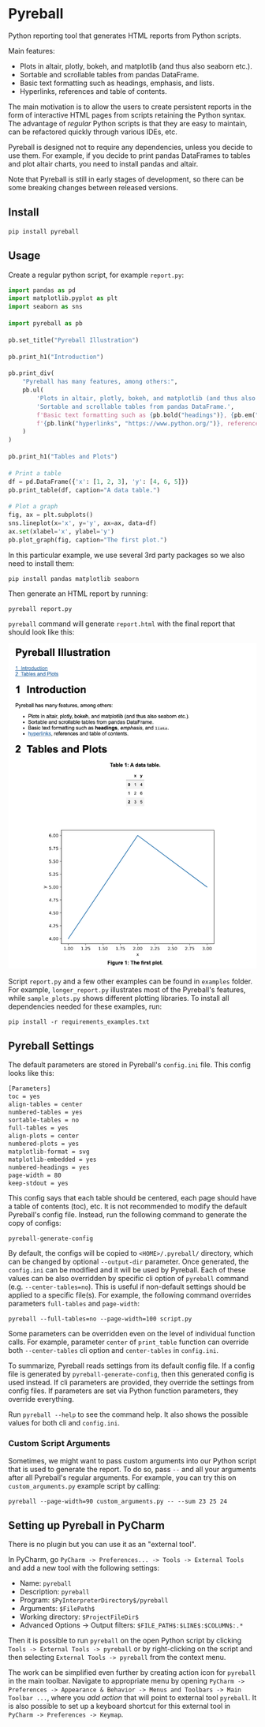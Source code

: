 # Pyreball

Python reporting tool that generates HTML reports from Python scripts.

Main features:

- Plots in altair, plotly, bokeh, and matplotlib (and thus also seaborn etc.).
- Sortable and scrollable tables from pandas DataFrame.
- Basic text formatting such as headings, emphasis, and lists.
- Hyperlinks, references and table of contents.

The main motivation is to allow the users to
create persistent reports in the form of interactive HTML pages from scripts retaining the Python syntax. The advantage
of *regular* Python scripts is that they are easy to maintain, can be refactored quickly through various IDEs, etc.

Pyreball is designed not to require any dependencies, unless you decide to use them. For example, if you decide to print
pandas DataFrames to tables and plot altair charts, you need to install pandas and altair.

Note that Pyreball is still in early stages of development, so there can be some breaking changes between released 
versions.

## Install

```shell
pip install pyreball
```

## Usage

Create a regular python script, for example `report.py`:

```python
import pandas as pd
import matplotlib.pyplot as plt
import seaborn as sns

import pyreball as pb

pb.set_title("Pyreball Illustration")

pb.print_h1("Introduction")

pb.print_div(
    "Pyreball has many features, among others:",
    pb.ul(
        'Plots in altair, plotly, bokeh, and matplotlib (and thus also seaborn etc.).',
        'Sortable and scrollable tables from pandas DataFrame.',
        f'Basic text formatting such as {pb.bold("headings")}, {pb.em("emphasis")}, and {pb.code("lists")}.',
        f'{pb.link("hyperlinks", "https://www.python.org/")}, references and table of contents.',
    )
)

pb.print_h1("Tables and Plots")

# Print a table
df = pd.DataFrame({'x': [1, 2, 3], 'y': [4, 6, 5]})
pb.print_table(df, caption="A data table.")

# Plot a graph
fig, ax = plt.subplots()
sns.lineplot(x='x', y='y', ax=ax, data=df)
ax.set(xlabel='x', ylabel='y')
pb.plot_graph(fig, caption="The first plot.")
```

In this particular example, we use several 3rd party packages so we also need to install them:

```shell
pip install pandas matplotlib seaborn
```

Then generate an HTML report by running:

```shell
pyreball report.py
```

`pyreball` command will generate `report.html` with the final report that should look like this:

![Pyreball Screenshot](pyreball_result_screenshot.png)

Script `report.py` and a few other examples can be found in `examples` folder. For example, `longer_report.py` 
illustrates most of the Pyreball's features, while `sample_plots.py` shows different plotting libraries. 
To install all dependencies needed for these examples, run:

```shell
pip install -r requirements_examples.txt
```

## Pyreball Settings

The default parameters are stored in Pyreball's `config.ini` file. This config looks like
this:

```
[Parameters]
toc = yes
align-tables = center
numbered-tables = yes
sortable-tables = no
full-tables = yes
align-plots = center
numbered-plots = yes
matplotlib-format = svg
matplotlib-embedded = yes
numbered-headings = yes
page-width = 80
keep-stdout = yes
```

This config says that each table should be centered, each page should have a table of contents (toc), etc. 
It is not recommended to modify the default Pyreball's config file. Instead, run the following command to generate 
the copy of configs:

```shell
pyreball-generate-config
```

By default, the configs will be copied to `<HOME>/.pyreball/` directory, which can be changed by optional 
`--output-dir` parameter. Once generated, the `config.ini` can be modified and it will be used by Pyreball.
Each of these values can be also overridden by specific cli option of `pyreball` command (e.g. `--center-tables=no`). 
This is useful if non-default settings should be applied to a specific file(s). For example, the following command 
overrides parameters `full-tables` and `page-width`:

```shell
pyreball --full-tables=no --page-width=100 script.py
```

Some parameters can be overridden even on the level of individual function calls. For example, parameter `center`
of `print_table` function can override both `--center-tables` cli option and `center-tables` in `config.ini`.

To summarize, Pyreball reads settings from its default config file. If a config file is generated by 
`pyreball-generate-config`, then this generated config is used instead. If cli parameters are provided, they
override the settings from config files. If parameters are set via Python function parameters, they override everything.

Run `pyreball --help` to see the command help. It also shows the possible values for both cli and `config.ini`.

### Custom Script Arguments

Sometimes, we might want to pass custom arguments into our Python script that is used to generate the report.
To do so, pass `--` and all your arguments after all Pyreball's regular arguments.
For example, you can try this on `custom_arguments.py` example script by calling:

```shell
pyreball --page-width=90 custom_arguments.py -- --sum 23 25 24
```

## Setting up Pyreball in PyCharm

There is no plugin but you can use it as an "external tool".

In PyCharm, go `PyCharm -> Preferences... -> Tools -> External Tools` and add a new tool with the following settings:

- Name: `pyreball`
- Description: `pyreball`
- Program: `$PyInterpreterDirectory$/pyreball`
- Arguments: `$FilePath$`
- Working directory: `$ProjectFileDir$`
- Advanced Options -> Output filters: `$FILE_PATH$:$LINE$:$COLUMN$:.*`

Then it is possible to run `pyreball` on the open Python script by clicking
`Tools -> External Tools -> pyreball` or by right-clicking on the script and then selecting
`External Tools -> pyreball` from the context menu.

The work can be simplified even further by creating action icon for `pyreball` in the main toolbar. Navigate to
appropriate menu by opening
`PyCharm -> Preferences -> Appearance & Behavior -> Menus and Toolbars -> Main Toolbar ...`, where you *add action*
that will point to external tool `pyreball`. It is also possible to set up a keyboard shortcut for this external tool
in `PyCharm -> Preferences -> Keymap`.

